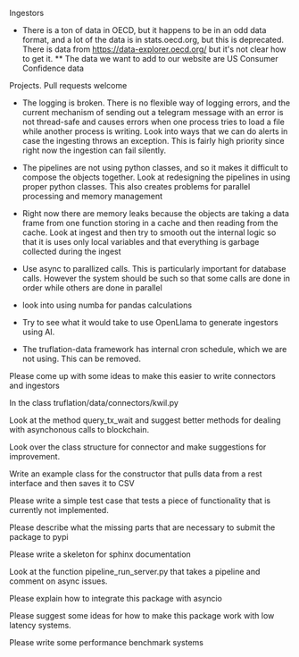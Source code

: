 Ingestors

* There is a ton of data in OECD, but it happens to be in an odd data
  format, and a lot of the data is in stats.oecd.org, but this is
  deprecated.  There is data from https://data-explorer.oecd.org/ but
  it's not clear how to get it.
** The data we want to add to our website are US Consumer Confidence data



Projects.  Pull requests welcome

* The logging is broken.  There is no flexible way of logging errors,
  and the current mechanism of sending out a telegram message with an
  error is not thread-safe and causes errors when one process tries to
  load a file while another process is writing.  Look into ways that
  we can do alerts in case the ingesting throws an exception.  This is
  fairly high priority since right now the ingestion can fail silently.

* The pipelines are not using python classes, and so it makes it
  difficult to compose the objects together.  Look at redesigning the
  pipelines in using proper python classes.  This also creates
  problems for parallel processing and memory management

* Right now there are memory leaks because the objects are taking a
  data frame from one function storing in a cache and then reading
  from the cache.  Look at ingest and then try to smooth out the
  internal logic so that it is uses only local variables and that
  everything is garbage collected during the ingest

* Use async to parallized calls.  This is particularly important for
  database calls.  However the system should be such so that some
  calls are done in order while others are done in parallel

* look into using numba for pandas calculations

* Try to see what it would take to use OpenLlama to generate ingestors
  using AI.

* The truflation-data framework has internal cron schedule, which we are
  not using.  This can be removed.


Please come up with some ideas to make this easier to write connectors
and ingestors

In the class truflation/data/connectors/kwil.py

   Look at the method query_tx_wait and suggest better methods for
   dealing with asynchonous calls to blockchain.

Look over the class structure for connector and make suggestions for
improvement.

Write an example class for the constructor that pulls data from a rest
interface and then saves it to CSV

Please write a simple test case that tests a piece of functionality
that is currently not implemented.

Please describe what the missing parts that are necessary to submit
the package to pypi

Please write a skeleton for sphinx documentation

Look at the function pipeline_run_server.py that takes a pipeline and
comment on async issues.

Please explain how to integrate this package with asyncio

Please suggest some ideas for how to make this package work with low
latency systems.

Please write some performance benchmark systems
